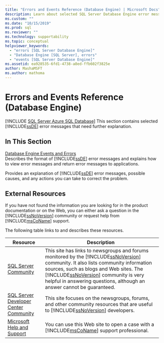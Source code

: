 ```yaml
---
title: "Errors and Events Reference (Database Engine) | Microsoft Docs"
description: Learn about selected SQL Server Database Engine error messages that need further explanation and use links to external resources.
ms.custom: ""
ms.date: "10/15/2019"
ms.prod: sql
ms.reviewer: ""
ms.technology: supportability
ms.topic: conceptual
helpviewer_keywords: 
  - "errors [SQL Server Database Engine]"
  - "Database Engine [SQL Server], errors"
  - "events [SQL Server Database Engine]"
ms.assetid: ea928535-6fd1-4738-a8ed-ffb602f3825e
author: MashaMSFT
ms.author: mathoma
---
```

# Errors and Events Reference (Database Engine)
[!INCLUDE [SQL Server Azure SQL Database](../../includes/applies-to-version/sql-asdb.md)]
  This section contains selected [!INCLUDE[ssDE](../../includes/ssde-md.md)] error messages that need further explanation.  
  
## In This Section  
 [Database Engine Events and Errors](../../relational-databases/errors-events/database-engine-events-and-errors.md)  
 Describes the format of [!INCLUDE[ssDE](../../includes/ssde-md.md)] error messages and explains how to view error messages and return error messages to applications.  
  
 Provides an explanation of [!INCLUDE[ssDE](../../includes/ssde-md.md)] error messages, possible causes, and any actions you can take to correct the problem.  
  
## External Resources  
 If you have not found the information you are looking for in the product documentation or on the Web, you can either ask a question in the [!INCLUDE[ssNoVersion](../../includes/ssnoversion-md.md)] community or request help from [!INCLUDE[msCoName](../../includes/msconame-md.md)] support.  
  
 The following table links to and describes these resources.  
  
|Resource|Description|  
|--------------|-----------------|  
|[SQL Server Community](../../sql-server/index.yml)|This site has links to newsgroups and forums monitored by the [!INCLUDE[ssNoVersion](../../includes/ssnoversion-md.md)] community. It also lists community information sources, such as blogs and Web sites. The [!INCLUDE[ssNoVersion](../../includes/ssnoversion-md.md)] community is very helpful in answering questions, although an answer cannot be guaranteed.|  
|[SQL Server Developer Center Community](../../sql-server/index.yml)|This site focuses on the newsgroups, forums, and other community resources that are useful to [!INCLUDE[ssNoVersion](../../includes/ssnoversion-md.md)] developers.|  
|[Microsoft Help and Support](https://go.microsoft.com/fwlink/?linkid=16419)|You can use this Web site to open a case with a [!INCLUDE[msCoName](../../includes/msconame-md.md)] support professional.|  
  

